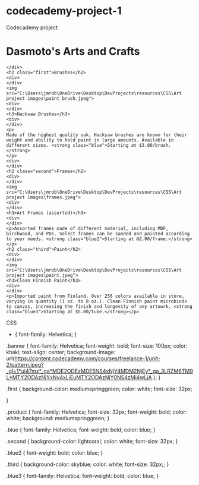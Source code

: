 # codecademy-project-1
Codecademy project
<!DOCTYPE html>
<html lang="en">
<head>
    <meta charset="UTF-8">
    <meta http-equiv="X-UA-Compatible" content="IE=edge">
    <meta name="viewport" content="width=device-width, initial-scale=1.0">
    <title>Dasmoto's Arts and Crafts</title>
    <link rel="stylesheet" href="C:\Users\jmrob\OneDrive\Desktop\DevProjects\resources\Art project CSS\index.css">
</head>
<body>
    <!--banner area-->
    <h1 class="banner">Dasmoto's Arts and Crafts</h1>
    <div>

    </div>
    <h2 class="first">Brushes</h2>
    <div>
    </div>
    <img src="C:\Users\jmrob\OneDrive\Desktop\DevProjects\resources\CSS\Art project images\paint brush.jpeg">
    <div>
    </div>
    <h3>Hacksaw Brushes</h3>
    <div>
    </div>
    <p>
    Made of the highest quality oak, Hacksaw brushes are known for their weight and ability to hold paint in large amounts. Available in different sizes. <strong class="blue">Starting at $3.00/brush.</strong>
    </p>
    <div>
    </div>
    <h2 class="second">Frames</h2>
    <div>
    </div>
    <img src="C:\Users\jmrob\OneDrive\Desktop\DevProjects\resources\CSS\Art project images\frames.jpeg">
    <div>
    </div>
    <h3>Art Frames (assorted)</h3>
    <div>
    </div>
    <p>Assorted frames made of different material, including MDF, birchwood, and PDE. Select frames can be sanded and painted according to your needs. <strong class="blue2">Starting at @2.00/frame.</strong></p>
    <h2 class="third">Paint</h2>
    <div>
    </div>
    <img src="C:\Users\jmrob\OneDrive\Desktop\DevProjects\resources\CSS\Art project images\paint.jpeg">
    <h3>Clean Finnish Paint</h3>
    <div>
    </div>
    <p>Imported paint from Finland. Over 256 colors available in store, varying in quantity (1 oz. to 8 oz.). Clean Finnish paint microbinds to canvas, increasing the finish and longevity of any artowrk. <strong class="blue3">Starting at $5.00/tube.</strong></p>
</body>
</html>

CSS 
* {
    font-family: Helvetica;
}

.banner {
    font-family: Helvetica;
    font-weight: bold;
    font-size: 100px;
    color: khaki;
    text-align: center;
    background-image: url(https://content.codecademy.com/courses/freelance-1/unit-2/pattern.jpeg?_gl=1*ui47mx*_ga*MDE2ODEzMDE5NS4xNjY4MDM2NjEy*_ga_3LRZM6TM9L*MTY2ODAzNjYxNy4xLjEuMTY2ODAzNjY0NS4zMi4wLjA.);
}

.first {
    background-color: mediumspringgreen;
    color: white;
    font-size: 32px;

}

.product {
    font-family: Helvetica;
    font-size: 32px;
    font-weight: bold;
    color: white;
    background: mediumspringgreen;
}

.blue {
    font-family: Helvetica;
    font-weight: bold;
    color: blue;
}

.second {
    background-color: lightcoral;
    color: white;
    font-size: 32px;
}

.blue2 {
    font-weight: bold;
    color: blue;
}

.third {
    background-color: skyblue;
    color: white;
    font-size: 32px;;
}

.blue3 {
    font-family: Helvetica;
    font-weight: bold;
    color: blue;
}
